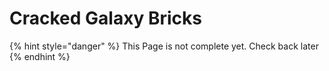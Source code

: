 # Cracked Galaxy Bricks

{% hint style="danger" %}
This Page is not complete yet. Check back later
{% endhint %}

